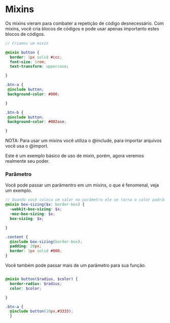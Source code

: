 Mixins
======

Os mixins vieram para combater a repetição de código desnecessário.
Com mixins, você cria blocos de códigos e pode usar apenas importanto estes blocos de códigos.

```scss
// Criamos um mixin 

@mixin button {
  border: 1px solid #ccc;
  font-size: 1rem;
  text-transform: uppercase;

}

.btn-a {
 @include button;
 background-color: #000;

}

.btn-b {
 @include button;
 background-color: #002ase;

}

```

NOTA: Para usar um mixins você utiliza o @include, para importar arquivos você usa o @import.

Este é um exemplo básico de uso de mixin, porém, agora veremos realmente seu poder.

### Parâmetro

Você pode passar um parâmentro em um mixins, o que é fenomenal, veja um exemplo.

```scss
// Quando você coloca um valor no parâmetro ele se torna o valor padrão, caso não seja inserido nenhum parâmetro, o padrao será esse.
@mixin box-sizing($x: border-box) {
  -webkit-box-sizing: $x;
  -moz-box-sizing: $x;
  box-sizing: $x;

}

.content {
  @include box-sizing(border-box);
  padding: 20px;
  border: 1px solid #000;
}

```

Você também pode passar mais de um parâmetro para sua função.

```scss

@mixin button($radius, $color) {
  border-radius: $radius;
  color: $color;

}

.btn-a {
  @include button(10px,#3333);
  }

```
